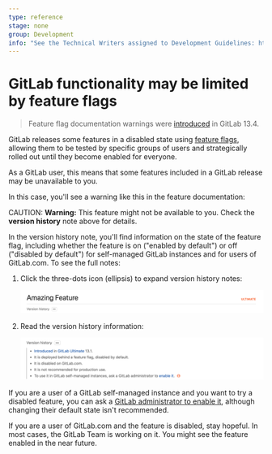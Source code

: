 ```yaml
---
type: reference
stage: none
group: Development
info: "See the Technical Writers assigned to Development Guidelines: https://about.gitlab.com/handbook/engineering/ux/technical-writing/#assignments-to-development-guidelines"
---
```


# GitLab functionality may be limited by feature flags

> Feature flag documentation warnings were [introduced](https://gitlab.com/gitlab-org/gitlab/-/issues/227806) in GitLab 13.4.

GitLab releases some features in a disabled state using [feature flags](../development/feature_flags/index.md),
allowing them to be tested by specific groups of users and strategically
rolled out until they become enabled for everyone.

As a GitLab user, this means that some features included in a GitLab release
may be unavailable to you.

In this case, you'll see a warning like this in the feature documentation:

CAUTION: **Warning:**
This feature might not be available to you. Check the **version history** note
above for details.

In the version history note, you'll find information on the state of the
feature flag, including whether the feature is on ("enabled by default") or
off ("disabled by default") for self-managed GitLab instances and for users of
GitLab.com. To see the full notes:

1. Click the three-dots icon (ellipsis) to expand version history notes:

   ![Version history note with FF info](img/version_history_notes_collapsed_v13_2.png)

1. Read the version history information:

   ![Version history note with FF info](img/feature_flags_history_note_info_v13_2.png)

If you are a user of a GitLab self-managed instance and you want to try a
disabled feature, you can ask a [GitLab administrator to enable it](../administration/feature_flags.md), although changing their default state
isn't recommended.

If you are a user of GitLab.com and the feature is disabled, stay hopeful.
In most cases, the GitLab Team is working on it. You might see the feature
enabled in the near future.

